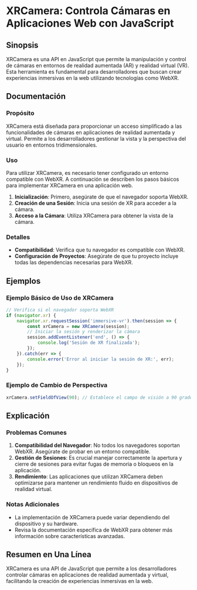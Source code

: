 <!--
Meta Description: # XRCamera: Controla Cámaras en Aplicaciones Web con JavaScript ## Sinopsis XRCamera es una API en JavaScript que permite la manipulación y control de...
Meta Keywords: xrcamera, para, webxr, que, una
-->

# XRCamera: Controla Cámaras en Aplicaciones Web con JavaScript

## Sinopsis
XRCamera es una API en JavaScript que permite la manipulación y control de cámaras en entornos de realidad aumentada (AR) y realidad virtual (VR). Esta herramienta es fundamental para desarrolladores que buscan crear experiencias inmersivas en la web utilizando tecnologías como WebXR.

## Documentación
### Propósito
XRCamera está diseñada para proporcionar un acceso simplificado a las funcionalidades de cámaras en aplicaciones de realidad aumentada y virtual. Permite a los desarrolladores gestionar la vista y la perspectiva del usuario en entornos tridimensionales.

### Uso
Para utilizar XRCamera, es necesario tener configurado un entorno compatible con WebXR. A continuación se describen los pasos básicos para implementar XRCamera en una aplicación web.

1. **Inicialización**: Primero, asegúrate de que el navegador soporta WebXR.
2. **Creación de una Sesión**: Inicia una sesión de XR para acceder a la cámara.
3. **Acceso a la Cámara**: Utiliza XRCamera para obtener la vista de la cámara.

### Detalles
- **Compatibilidad**: Verifica que tu navegador es compatible con WebXR.
- **Configuración de Proyectos**: Asegúrate de que tu proyecto incluye todas las dependencias necesarias para WebXR.

## Ejemplos

### Ejemplo Básico de Uso de XRCamera
```javascript
// Verifica si el navegador soporta WebXR
if (navigator.xr) {
    navigator.xr.requestSession('immersive-vr').then(session => {
        const xrCamera = new XRCamera(session);
        // Iniciar la sesión y renderizar la cámara
        session.addEventListener('end', () => {
            console.log('Sesión de XR finalizada');
        });
    }).catch(err => {
        console.error('Error al iniciar la sesión de XR:', err);
    });
}
```

### Ejemplo de Cambio de Perspectiva
```javascript
xrCamera.setFieldOfView(90); // Establece el campo de visión a 90 grados
```

## Explicación
### Problemas Comunes
1. **Compatibilidad del Navegador**: No todos los navegadores soportan WebXR. Asegúrate de probar en un entorno compatible.
2. **Gestión de Sesiones**: Es crucial manejar correctamente la apertura y cierre de sesiones para evitar fugas de memoria o bloqueos en la aplicación.
3. **Rendimiento**: Las aplicaciones que utilizan XRCamera deben optimizarse para mantener un rendimiento fluido en dispositivos de realidad virtual.

### Notas Adicionales
- La implementación de XRCamera puede variar dependiendo del dispositivo y su hardware.
- Revisa la documentación específica de WebXR para obtener más información sobre características avanzadas.

## Resumen en Una Línea
XRCamera es una API de JavaScript que permite a los desarrolladores controlar cámaras en aplicaciones de realidad aumentada y virtual, facilitando la creación de experiencias inmersivas en la web.